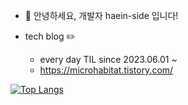 - 👋 안녕하세요, 개발자 haein-side 입니다!

- tech blog ✏️
  - every day TIL since 2023.06.01 ~
  - https://microhabitat.tistory.com/


<!---![haein-side's GitHub stats](https://github-readme-stats.vercel.app/api?username=haein-side&show_icons=true&theme=great-gatsby) --->
[![Top Langs](https://github-readme-stats.vercel.app/api/top-langs/?username=haein-side&layout=compact&theme=great-gatsby&langs_count=6)](https://github.com/anuraghazra/github-readme-stats)

<!---
haein-side/haein-side is a ✨ special ✨ repository because its `README.md` (this file) appears on your GitHub profile.
You can click the Preview link to take a look at your changes.
--->
